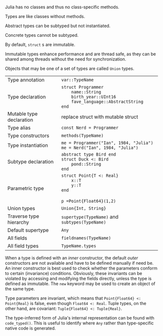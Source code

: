 Julia has no classes and thus no class-specific methods.

Types are like classes without methods.

Abstract types can be subtyped but not instantiated.

Concrete types cannot be subtyped.

By default, `struct` s are immutable.

Immutable types enhance performance and are thread safe, as they can be
shared among threads without the need for synchronization.

Objects that may be one of a set of types are called `Union` types.

|                          |                                                                                  |
| ------------------------ | -------------------------------------------------------------------------------- |
| Type annotation          | `var::TypeName`                                                                  |
| Type declaration         | `struct Programmer`<br>`    name::String`<br>`    birth_year::UInt16`<br>`    fave_language::AbstractString`<br>`end` |
| Mutable type declaration | replace struct with mutable struct                                               |
| Type alias               | `const Nerd = Programmer`                                                        |
| Type constructors        | `methods(TypeName)`                                                              |
| Type instantiation       | `me = Programmer("Ian", 1984, "Julia")`<br>`me = Nerd("Ian", 1984, "Julia")`     |
| Subtype declaration      | `abstract type Bird end`<br>`struct Duck <: Bird`<br>`    pond::String`<br>`end` |
| Parametric type          | `struct Point{T <: Real}`<br>`    x::T`<br>`    y::T`<br>`end`<br><br>`p =Point{Float64}(1,2)`<br> |
| Union types              | `Union{Int, String}`                                                             |
| Traverse type hierarchy  | `supertype(TypeName)` and `subtypes(TypeName)`                                   |
| Default supertype        | `Any`                                                                            |
| All fields               | `fieldnames(TypeName)`                                                           |
| All field types          | `TypeName.types`                                                                 |

When a type is defined with an *inner* constructor, the default *outer*
constructors are not available and have to be defined manually if need
be. An inner constructor is best used to check whether the parameters
conform to certain (invariance) conditions. Obviously, these invariants
can be violated by accessing and modifying the fields directly, unless
the type is defined as immutable. The `new` keyword may be used to
create an object of the same type.

Type parameters are invariant, which means that `Point{Float64} <: Point{Real}` is
false, even though `Float64 <: Real`.
Tuple types, on the other hand, are covariant: `Tuple{Float64} <: Tuple{Real}`.

The type-inferred form of Julia's internal representation can be found
with `code_typed()`. This is useful to identify where `Any` rather
than type-specific native code is generated.
